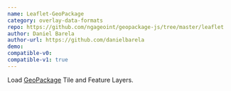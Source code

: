 ```yaml
---
name: Leaflet-GeoPackage
category: overlay-data-formats
repo: https://github.com/ngageoint/geopackage-js/tree/master/leaflet
author: Daniel Barela
author-url: https://github.com/danielbarela
demo: 
compatible-v0:
compatible-v1: true
---
```


Load <a href="http://www.geopackage.org/">GeoPackage</a> Tile and Feature Layers.
